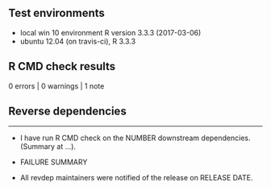 ## Test environments
* local win 10 environment R version 3.3.3 (2017-03-06)
* ubuntu 12.04 (on travis-ci), R 3.3.3

## R CMD check results

0 errors | 0 warnings | 1 note



## Reverse dependencies



---

* I have run R CMD check on the NUMBER downstream dependencies.
  (Summary at ...). 
  
* FAILURE SUMMARY

* All revdep maintainers were notified of the release on RELEASE DATE.
